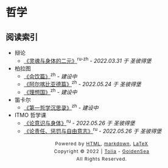 # 哲学
## 阅读索引

- 辩论
  - [《灵魂与身体的二元》](辩论-灵魂与身体的二元.md)<sup>ru-zh</sup> - *2022.03.31 于 圣彼得堡*
- 柏拉图
  - [《会饮篇》](../404.md)<sup>zh</sup> - *建设中*
  - [《阿尔喀比亚德篇》](柏拉图-阿尔喀比亚德篇.md)<sup>zh</sup> - *2022.05.24 于 圣彼得堡*
  - [《理想国》](../404.md)<sup>zh</sup> - *建设中*
- 笛卡尔
  - [《第一哲学沉思录》](../404.md)<sup>zh</sup> - *建设中*
- ITMO 哲学课
  - [《论意识与身体》](论意识与身体.md)<sup>ru</sup> - *2022.05.26 于 圣彼得堡*
  - [《论责任、惩罚与自由意志》](论责任、惩罚与自由意志.md)<sup>ru</sup> - *2022.05.26 于 圣彼得堡*
<style type="text/css">
    #footer {
        position: relative;
        margin: 0 auto;
        line-height: 20px;
        text-align: center;
        font-size: 12px;
        letter-spacing: 1px;
    }
 
    .content {
        height: 1800px;
        width: 100%;
        text-align: center;
    }
</style>
<div id="footer">
    Powered by
    <a href="https://html5up.net">HTML</a>, 
    <a href="https://markdown.com.cn/">markdown</a>, 
    <a href="https://www.latex-project.org/">LaTeX</a>
    <br>
    Copyright © 2022 | 
    <a href="https://tolia-gh.github.io">Tolia</a> - 
    <a href="https://github.com/golden-sea">GoldenSea</a>
    <br>
    All Rights Reserved.
    <br>
</div>